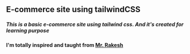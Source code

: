 ## E-commerce site using tailwindCSS

##### This is a basic e-commerce site using tailwind css. And it's created for learning purpose

#### I'm totally inspired and taught from [Mr. Rakesh](https://github.com/codersgyan) 
